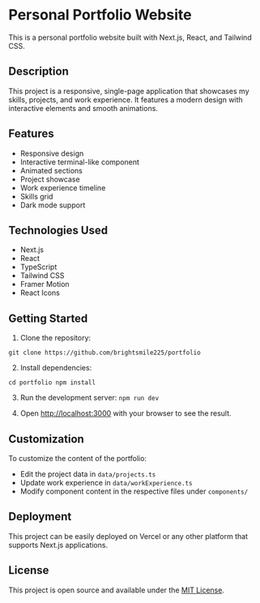 # Personal Portfolio Website

This is a personal portfolio website built with Next.js, React, and Tailwind CSS.

## Description

This project is a responsive, single-page application that showcases my skills, projects, and work experience. It features a modern design with interactive elements and smooth animations.

## Features

- Responsive design
- Interactive terminal-like component
- Animated sections
- Project showcase
- Work experience timeline
- Skills grid
- Dark mode support

## Technologies Used

- Next.js
- React
- TypeScript
- Tailwind CSS
- Framer Motion
- React Icons

## Getting Started

1. Clone the repository:

`git clone https://github.com/brightsmile225/portfolio`

2. Install dependencies:

`cd portfolio npm install`

3. Run the development server:
   `npm run dev`

4. Open [http://localhost:3000](http://localhost:3000) with your browser to see the result.

## Customization

To customize the content of the portfolio:

- Edit the project data in `data/projects.ts`
- Update work experience in `data/workExperience.ts`
- Modify component content in the respective files under `components/`

## Deployment

This project can be easily deployed on Vercel or any other platform that supports Next.js applications.

## License

This project is open source and available under the [MIT License](LICENSE).
